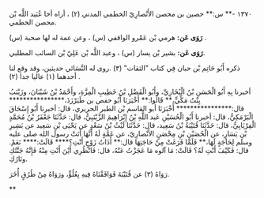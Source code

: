 ١٣٧٠ -** س:** حصين بن محصن الأَنْصارِيّ الخطمي المدني (٢) ، أراه أخا عُبَيد اللَّه بْن محصن الخطمي.

**رَوَى عَن:** هرمي بْن عَمْرو الواقفي (س) ، وعن عمة له لها صحبة (س) .

**رَوَى عَن:** بشير بْن يسار (س) ، وعبد اللَّه بْن عَلِيّ بْن السائب المطلبي.

ذكره أَبُو حَاتِم بْن حبان فِي كتاب "الثقات" (٣) .روى له النَّسَائي حديثين، وقد وقع لنا أحدهما (١) عاليا جدا (٢) .

أخبرنا بِهِ أَبُو الْحَسَنِ بْنُ الْبُخَارِيِّ، وأَبُو الْفَضْلِ بْنُ خَطِيبِ الْمِزَّةِ، وأَحْمَدُ بْنُ شَيْبَانَ، وزَيْنَبُ بِنْتُ مَكِّيٍّ،** قَالُوا:** أَخْبَرَنَا أَبُو حفص بن طَبَرْزَذَ،**************** قال:**************** أَخْبَرَنَا أبو القاسم بْن الطبر الحريري، قال: أخبرنا أَبُو إِسْحَاقَ الْبَرْمَكِيُّ، قال: أخبرنا أَبُو الْحُسَيْنِ عَبد اللَّهِ بْنُ إِبْرَاهِيمَ الزَّيْنَبِيُّ، قال: حَدَّثَنَا جَعْفَرُ بْنُ مُحَمَّدٍ الْفِرْيَابِيُّ، قال: حَدَّثَنَا قُتَيْبَةُ بْنُ سَعِيد، قال: حَدَّثَنَا لَيْثُ بْنُ سَعْدٍ عن يَحْيَى بْنِ سَعِيد عن بَشِيرِ بْنِ يَسَارٍ، عن الْحُصَيْنِ بْنِ مِحْصَنٍ الأَنْصارِيّ، عن عَمَّةٍ لَهُ أَنَّهَا أَتَتْ رسول الله صلى عليه وسلم لِحَاجَةٍ لَهَا،** فَلَمَّا فَرَغَتْ مِنْ حَاجَتِهَا قال:** أَذَاتُ زَوْجٍ أَنْتِ؟**** قَالَتْ:**** نَعَمْ. قال: فَكَيْفَ أَنْتِ لَهُ؟ قَالَتْ: مَا آلوه مَا عَجَزْتُ عَنْهُ، قال: فَانْظُرِي أَيْنَ أَنْتِ مِنْهُ فَإِنَّهُ جَنَّتُكِ ونَارُكِ.

رَوَاهُ (٣) عن قُتَيْبَةَ فَوَافَقْنَاهُ فِيهِ بِعُلُوٍّ، ورَوَاهُ مِنْ طُرُقٍ أُخَرَ.

**